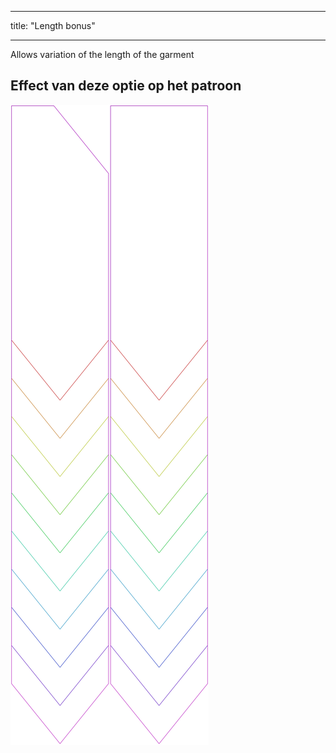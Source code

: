 - - -
title: "Length bonus"
- - -

Allows variation of the length of the garment

## Effect van deze optie op het patroon

![Deze afbeelding toont het effect van deze optie door meerdere varianten die een andere waarde hebben voor deze optie te vervangen](walburga_lengthbonus_sample.svg "Effect of this option on the pattern")
